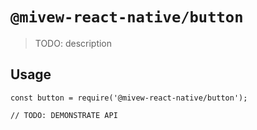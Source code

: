 # `@mivew-react-native/button`

> TODO: description

## Usage

```
const button = require('@mivew-react-native/button');

// TODO: DEMONSTRATE API
```
